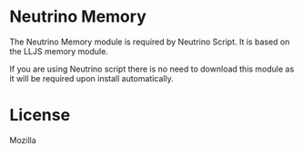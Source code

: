 # Neutrino Memory

The Neutrino Memory module is required by Neutrino Script. It is based on the LLJS memory module.

If you are using Neutrino script there is no need to download this module as it will be required upon install automatically.

# License
Mozilla